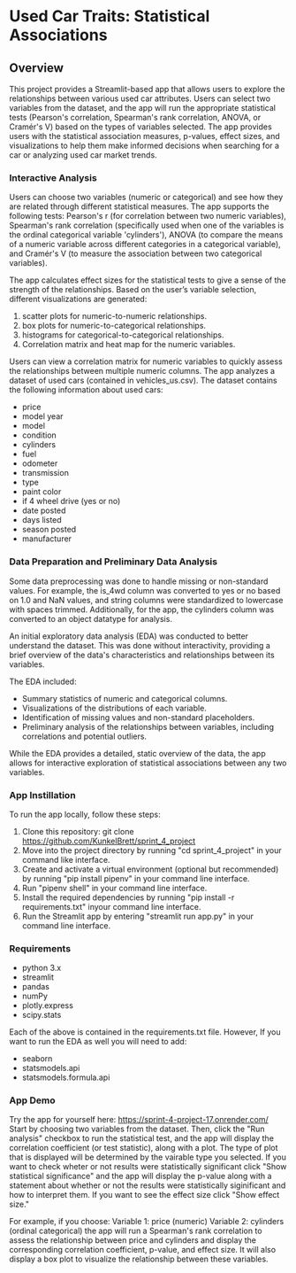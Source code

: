 # Used Car Traits: Statistical Associations
## Overview

This project provides a Streamlit-based app that allows users to explore the relationships between various used car attributes. Users can select two variables from the dataset, and the app will run the appropriate statistical tests (Pearson's correlation, Spearman's rank correlation, ANOVA, or Cramér's V) based on the types of variables selected. The app provides users with the statistical association measures, p-values, effect sizes, and visualizations to help them make informed decisions when searching for a car or analyzing used car market trends.

### Interactive Analysis
Users can choose two variables (numeric or categorical) and see how they are related through different statistical measures.
The app supports the following tests: Pearson's r (for correlation between two numeric variables),
Spearman's rank correlation (specifically used when one of the variables is the ordinal categorical variable 'cylinders'),
ANOVA (to compare the means of a numeric variable across different categories in a categorical variable), and
Cramér's V (to measure the association between two categorical variables).

The app calculates effect sizes for the statistical tests to give a sense of the strength of the relationships.
Based on the user’s variable selection, different visualizations are generated:
1. scatter plots for numeric-to-numeric relationships.
2. box plots for numeric-to-categorical relationships.
3. histograms for categorical-to-categorical relationships.
4. Correlation matrix and heat map for the numeric variables.

Users can view a correlation matrix for numeric variables to quickly assess the relationships between multiple numeric columns.
The app analyzes a dataset of used cars (contained in vehicles_us.csv). The dataset contains the following information about used cars:

- price
- model year
- model
- condition
- cylinders
- fuel
- odometer
- transmission
- type
- paint color
- if 4 wheel drive (yes or no)
- date posted
- days listed
- season posted
- manufacturer


### Data Preparation and Preliminary Data Analysis
Some data preprocessing was done to handle missing or non-standard values. For example, the is_4wd column was converted to yes or no based on 1.0 and NaN values, and string columns were standardized to lowercase with spaces trimmed. Additionally, for the app, the cylinders column was converted to an object datatype for analysis.


An initial exploratory data analysis (EDA) was conducted to better understand the dataset. This was done without interactivity, providing a brief overview of the data's characteristics and relationships between its variables.

The EDA included:
- Summary statistics of numeric and categorical columns.
- Visualizations of the distributions of each variable.
- Identification of missing values and non-standard placeholders.
- Preliminary analysis of the relationships between variables, including correlations and potential outliers.

While the EDA provides a detailed, static overview of the data, the app allows for interactive exploration of statistical associations between any two variables.

### App Instillation
To run the app locally, follow these steps:

1. Clone this repository: git clone https://github.com/KunkelBrett/sprint_4_project
2. Move into the project directory by running "cd sprint_4_project" in your command like interface.
3. Create and activate a virtual environment (optional but recommended) by running "pip install pipenv" in your command line interface.
4. Run "pipenv shell" in your command line interface.
5. Install the required dependencies by running "pip install -r requirements.txt" inyour command line interface.
6. Run the Streamlit app by entering "streamlit run app.py" in your command line interface.

### Requirements
- python 3.x
- streamlit
- pandas
- numPy
- plotly.express
- scipy.stats

Each of the above is contained in the requirements.txt file. However, If you want to run the EDA as well you will need to add:
- seaborn
- statsmodels.api
- statsmodels.formula.api

### App Demo
Try the app for yourself here: https://sprint-4-project-17.onrender.com/
Start by choosing two variables from the dataset. Then, click the "Run analysis" checkbox to run the statistical test, and the app will display the correlation coefficient (or test statistic), along with a plot. The type of plot that is displayed will be determined by the vairable type you selected. If you want to check wheter or not results were statistically significant click "Show statistical significance" and the app will display the p-value along with a statement about whether or not the results were statistically siginificant and how to interpret them. If you want to see the effect size click "Show effect size."

For example, if you choose:
Variable 1: price (numeric)
Variable 2: cylinders (ordinal categorical)
the app will run a Spearman's rank correlation to assess the relationship between price and cylinders and display the corresponding correlation coefficient, p-value, and effect size. It will also display a box plot to visualize the relationship between these variables.